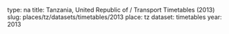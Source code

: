 type: na
title: Tanzania, United Republic of / Transport Timetables (2013)
slug: places/tz/datasets/timetables/2013
place: tz
dataset: timetables
year: 2013
